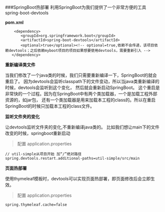 ###SpringBoot热部署
利用SpringBoot为我们提供了一个非常方便的工具spring-boot-devtools

**pom.xml**

```
    <dependency>  
       <groupId>org.springframework.boot</groupId>  
       <artifactId>spring-boot-devtools</artifactId>  
       <optional>true</optional><!-- optional=true,依赖不会传递，该项目依赖devtools；之后依赖myboot项目的项目如果想要使用devtools，需要重新引入 -->  
   </dependency>
```
   
**重新编译类文件**

<p>当我们修改了一个java类的时候，我们只需要重新编译一下，SpringBoot的就会重启了。
因为devtools会监听classpath下的文件变动，所以当java类重新编译的时候，devtools会监听到这个变化，
然后就会重新启动SpringBoot。
这个重启是非常快的一个过程。因为在SpringBoot中有两个类加载器，一个是加载工程外部资源的，如jar包，
还有一个类加载器是用来加载本工程的class的。所以在重启SpringBoot的时候只加载本工程的class文件。
</p>

**监听文件夹的变化**

让devtools监听文件夹的变化,不重新编译java类的。
比如我们想让main下的文件改变的时候，springboot重新启动

>配置 application.properties

```
// util-simple从项目开始 加“/”绝对路径
spring.devtools.restart.additional-paths=util-simple/src/main
```
</p>

**页面热部署**

使用thymeleaf模板时，devtools可以实现页面热部署，即页面修改后会立即生效。<br/>
>配置 application.properties
```
spring.thymeleaf.cache=false
```